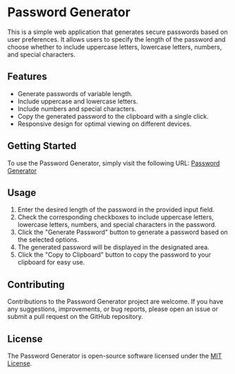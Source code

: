 # Password Generator

This is a simple web application that generates secure passwords based on user preferences. It allows users to specify the length of the password and choose whether to include uppercase letters, lowercase letters, numbers, and special characters.

## Features

- Generate passwords of variable length.
- Include uppercase and lowercase letters.
- Include numbers and special characters.
- Copy the generated password to the clipboard with a single click.
- Responsive design for optimal viewing on different devices.

## Getting Started

To use the Password Generator, simply visit the following URL: [Password Generator](https://nagaft.github.io/Password-generator/)

## Usage

1. Enter the desired length of the password in the provided input field.
2. Check the corresponding checkboxes to include uppercase letters, lowercase letters, numbers, and special characters in the password.
3. Click the "Generate Password" button to generate a password based on the selected options.
4. The generated password will be displayed in the designated area.
5. Click the "Copy to Clipboard" button to copy the password to your clipboard for easy use.

## Contributing

Contributions to the Password Generator project are welcome. If you have any suggestions, improvements, or bug reports, please open an issue or submit a pull request on the GitHub repository.

## License

The Password Generator is open-source software licensed under the [MIT License](LICENSE).
